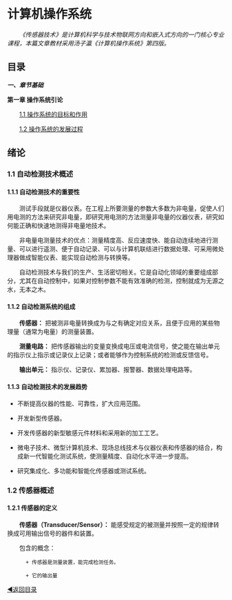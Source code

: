 # 计算机操作系统
&emsp;&emsp;*《传感器技术》是计算机科学与技术物联网方向和嵌入式方向的一门核心专业课程，本篇文章教材采用汤子瀛《计算机操作系统》第四版。*

## 目录

***一、章节基础***

**第一章 操作系统引论**
  
  &emsp;&emsp;[1.1 操作系统的目标和作用](#1.1)
  
  &emsp;&emsp;[1.2 操作系统的发展过程](#1.2)
  
<a name="1"> </a>
## 绪论
### 1.1 自动检测技术概述
#### 1.1.1 自动检测技术的重要性
&emsp;&emsp;测试手段就是仪器仪表。在工程上所要测量的参数大多数为非电量，促使人们用电测的方法来研究非电量，即研究用电测的方法测量非电量的仪器仪表，研究如何能正确和快速地测得非电量地技术。

&emsp;&emsp;非电量电测量技术的优点：测量精度高、反应速度快、能自动连续地进行测量、可以进行遥测、便于自动记录、可以与计算机联结进行数据处理、可采用微处理器做成智能仪表、能实现自动检测与转换等。

&emsp;&emsp;自动检测技术与我们的生产、生活密切相关。它是自动化领域的重要组成部分，尤其在自动控制中，如果对控制参数不能有效准确的检测，控制就成为无源之水，无本之木。

#### 1.1.2 自动检测系统的组成
&emsp;&emsp;**传感器：** 把被测非电量转换成为与之有确定对应关系，且便于应用的某些物理量（通常为电量）的测量装置。

&emsp;&emsp;**测量电路：** 把传感器输出的变量变换成电压或电流信号，使之能在输出单元的指示仪上指示或记录仪上记录；或者能够作为控制系统的检测或反馈信号。

&emsp;&emsp;**输出单元：** 指示仪、记录仪、累加器、报警器、数据处理电路等。

#### 1.1.3 自动检测技术的发展趋势
- 不断提高仪器的性能、可靠性，扩大应用范围。

- 开发新型传感器。

- 开发传感器的新型敏感元件材料和采用新的加工工艺。

- 微电子技术、微型计算机技术、现场总线技术与仪器仪表和传感器的结合，构成新一代智能化测试系统，使测量精度、自动化水平进一步提高。

- 研究集成化、多功能和智能化传感器或测试系统。

### 1.2 传感器概述
#### 1.2.1 传感器的定义
&emsp;&emsp;**传感器（Transducer/Sensor）：** 能感受规定的被测量并按照一定的规律转换成可用输出信号的器件和装置。

&emsp;&emsp;包含的概念：

          + 传感器是测量装置，能完成检测任务。
          
          + 它的输出量


[◀返回目录](#目录)
